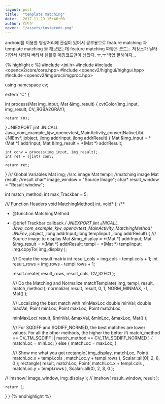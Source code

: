```yaml
---
layout: post
title:  "template matching"
date:   2017-11-29 15:46:00
author: 김지운
cover:  "/assets/instacode.png"
---
```


android를 이용한 영상처리에 관심이 있어서 공부용으로 feature matching 과 template matching 을 해보았는데 feature matching 짜놓은 코드는
저장소가 날라가면서 사라져 버려서 템플릿 매칭코드만이 남았다. ㅜ.ㅜ 백업 잘해야지...

{% highlight c %}
#include <jni.h>
#include <string>
#include <opencv2/core/core.hpp>
#include <opencv2/highgui/highgui.hpp>
#include <opencv2/imgproc/imgproc.hpp>

using namespace cv;

extern "C" {

int process(Mat img_input, Mat &img_result) {
    cvtColor(img_input, img_result, CV_RGBA2GRAY);

    return (0);
}
JNIEXPORT jint JNICALL
Java_com_example_kjw_opencvtest_MainActivity_convertNativeLib(
        JNIEnv*, jobject, jlong addrInput, jlong addrResult) {
    Mat &img_input = *(Mat *) addrInput;
    Mat &img_result = *(Mat *) addrResult;

    int conv = process(img_input, img_result);
    int ret = (jint) conv;

    return ret;
}
/// Global Variables
Mat img; //src image
Mat templ; //matching image
Mat result; //result
char* image_window = "Source Image";
char* result_window = "Result window";

int match_method;
int max_Trackbar = 5;

/// Function Headers
void MatchingMethod( int, void* );
/**
 * @function MatchingMethod
 * @brief Trackbar callback
 */
JNIEXPORT jint JNICALL
Java_com_example_kjw_opencvtest_MainActivity_MatchingMethod( JNIEnv*, jobject, jlong addrInput,jlong templinput ,jlong addrResult)
{
    /// Source image to display
    Mat &img_display = *(Mat *) addrInput;
    Mat &img_result = *(Mat *) addrResult;
    templ = *(Mat *) templinput;
    img.copyTo( img_display );

    /// Create the result matrix
    int result_cols =  img.cols - templ.cols + 1;
    int result_rows = img.rows - templ.rows + 1;

    result.create( result_rows, result_cols, CV_32FC1 );

    /// Do the Matching and Normalize
    matchTemplate( img, templ, result, match_method );
    normalize( result, result, 0, 1, NORM_MINMAX, -1, Mat() );

    /// Localizing the best match with minMaxLoc
    double minVal; double maxVal; Point minLoc; Point maxLoc;
    Point matchLoc;

    minMaxLoc( result, &minVal, &maxVal, &minLoc, &maxLoc, Mat() );

    /// For SQDIFF and SQDIFF_NORMED, the best matches are lower values. For all the other methods, the higher the better
    if( match_method  == CV_TM_SQDIFF || match_method == CV_TM_SQDIFF_NORMED )
    { matchLoc = minLoc; }
    else
    { matchLoc = maxLoc; }

    /// Show me what you got
    rectangle( img_display, matchLoc, Point( matchLoc.x + templ.cols , matchLoc.y + templ.rows ), Scalar::all(0), 2, 8, 0 );
    rectangle( result, matchLoc, Point( matchLoc.x + templ.cols , matchLoc.y + templ.rows ), Scalar::all(0), 2, 8, 0 );

//    imshow( image_window, img_display );
//    imshow( result_window, result );

    return 1;
}
}
{% endhighlight %}
